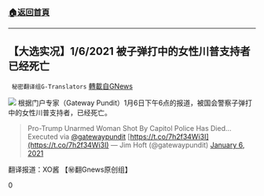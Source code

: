 ###  [:house:返回首頁](https://github.com/ourhimalayas/txt)
---

## 【大选实况】1/6/2021 被子弹打中的女性川普支持者已经死亡
` 秘密翻译组G-Translators` [轉載自GNews](https://gnews.org/zh-hans/724481/)

![]()![](https://www.thegatewaypundit.com/wp-content/uploads/0-52.jpg)
根据门户专家（Gateway Pundit）1月6日下午6点的报道，被国会警察子弹打中的女性川普支持者，已经死亡。



> Pro-Trump Unarmed Woman Shot By Capitol Police Has Died… Executed via [@gatewaypundit](https://twitter.com/gatewaypundit?ref_src=twsrc%5Etfw) [https://t.co/7h2f34Wi3I](https://t.co/7h2f34Wi3I)
> — Jim Hoft (@gatewaypundit) [January 6, 2021](https://twitter.com/gatewaypundit/status/1346958740046696450?ref_src=twsrc%5Etfw)



翻译报道：XO酱 【㊙️翻Gnews原创组】

0
